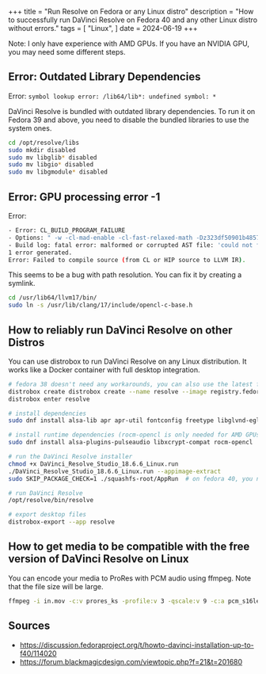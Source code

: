 +++
title = "Run Resolve on Fedora or any Linux distro"
description = "How to successfully run DaVinci Resolve on Fedora 40 and any other Linux distro without errors."
tags = [
  "Linux",
]
date = 2024-06-19
+++

Note: I only have experience with AMD GPUs. If you have an NVIDIA GPU, you may need some different steps.

## Error: Outdated Library Dependencies

Error: `symbol lookup error: /lib64/lib*: undefined symbol: *`

DaVinci Resolve is bundled with outdated library dependencies. To run it on Fedora 39 and above, you need to disable the bundled libraries to use the system ones.

```sh
cd /opt/resolve/libs
sudo mkdir disabled
sudo mv libglib* disabled
sudo mv libgio* disabled
sudo mv libgmodule* disabled
```

## Error: GPU processing error -1

Error:  

```sh
- Error: CL_BUILD_PROGRAM_FAILURE
- Options: " -w -cl-mad-enable -cl-fast-relaxed-math -Dz323df50901b485739bf3a3b9a84c73b0 -Dz6e436e44fad709e7c0aa0046bd091019 -Dz0e5796447bfd2d547303f3e691aa58b0 -Dzc229ce7b384e9cbe83e58608fba7c36d"
- Build log: fatal error: malformed or corrupted AST file: 'could not find file '/usr/lib64/llvm17/bin/../../../lib/clang/17/include/opencl-c-base.h' referenced by AST file '/tmp/comgr-6a948c/include/opencl1.2-c.pch''
1 error generated.
Error: Failed to compile source (from CL or HIP source to LLVM IR).
```

This seems to be a bug with path resolution. You can fix it by creating a symlink.

```sh
cd /usr/lib64/llvm17/bin/
sudo ln -s /usr/lib/clang/17/include/opencl-c-base.h
```

## How to reliably run DaVinci Resolve  on other Distros

You can use distrobox to run DaVinci Resolve on any Linux distribution. It works like a Docker container with full desktop integration.

```sh
# fedora 38 doesn't need any workarounds, you can also use the latest fedora version with the workarounds or Rocky Linux, which is the official supported distro
distrobox create distrobox create --name resolve --image registry.fedoraproject.org/fedora:38 
distrobox enter resolve

# install dependencies
sudo dnf install alsa-lib apr apr-util fontconfig freetype libglvnd-egl librsvg2 libXcursor libXi libXinerama libxkbcommon-x11 libXrandr libXrender libXtst mtdev pulseaudio-libs mesa-libGLU xcb-util-image xcb-util-keysyms xcb-util-renderutil xcb-util-wm

# install runtime dependencies (rocm-opencl is only needed for AMD GPUs, for NVIDIA you need the NVIDIA OpenCL driver)
sudo dnf install alsa-plugins-pulseaudio libxcrypt-compat rocm-opencl

# run the DaVinci Resolve installer
chmod +x DaVinci_Resolve_Studio_18.6.6_Linux.run
./DaVinci_Resolve_Studio_18.6.6_Linux.run --appimage-extract
sudo SKIP_PACKAGE_CHECK=1 ./squashfs-root/AppRun  # on fedora 40, you need to add the SKIP_PACKAGE_CHECK=1 because the version of zlib in fedora 40 is too new

# run DaVinci Resolve
/opt/resolve/bin/resolve

# export desktop files
distrobox-export --app resolve
```

## How to get media to be compatible with the free version of DaVinci Resolve on Linux

You can encode your media to ProRes with PCM audio using ffmpeg. Note that the file size will be large.

```sh
ffmpeg -i in.mov -c:v prores_ks -profile:v 3 -qscale:v 9 -c:a pcm_s16le out.mov
```

## Sources

- <https://discussion.fedoraproject.org/t/howto-davinci-installation-up-to-f40/114020>
- <https://forum.blackmagicdesign.com/viewtopic.php?f=21&t=201680>
